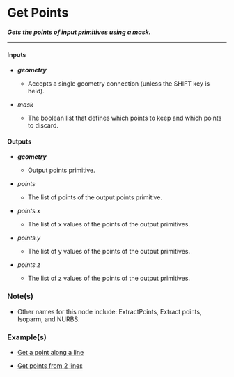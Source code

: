# Get Points

**_Gets the points of input primitives using a mask._**

---


#### Inputs

* **_geometry_**

  * Accepts a single geometry connection (unless the SHIFT key is held).

* _mask_

  * The boolean list that defines which points to keep and which points to discard.


#### Outputs

* **_geometry_**

  * Output points primitive.

* _points_

  * The list of points of the output points primitive.

* _points.x_

  * The list of x values of the points of the output primitives.

* _points.y_

  * The list of y values of the points of the output primitives.

* _points.z_

  * The list of z values of the points of the output primitives.


### Note(s)

* Other names for this node include: ExtractPoints, Extract points, Isoparm, and NURBS.


### Example(s)

* <a href="https://creator.trimble.com/graph?assetURI=whp:a3ebded6-03dc-42a8-80b7-916bc37e56c4&version=latest" target="_blank">Get a point along a line</a>

* <a href="https://creator.trimble.com/graph?assetURI=whp:8990d4f3-6b2e-43db-8fc0-2507d465361c" target="_blank">Get points from 2 lines</a>
